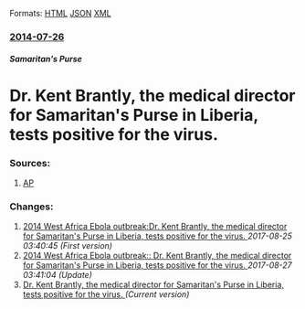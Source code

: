 
Formats: [HTML](/news/2014/07/26/dr-kent-brantly-the-medical-director-for-samaritan-s-purse-in-liberia-tests-positive-for-the-virus.html)  [JSON](/news/2014/07/26/dr-kent-brantly-the-medical-director-for-samaritan-s-purse-in-liberia-tests-positive-for-the-virus.json)  [XML](/news/2014/07/26/dr-kent-brantly-the-medical-director-for-samaritan-s-purse-in-liberia-tests-positive-for-the-virus.xml)  

### [2014-07-26](/news/2014/07/26/index.md)

##### Samaritan's Purse
# Dr. Kent Brantly, the medical director for Samaritan's Purse in Liberia, tests positive for the virus. 




### Sources:

1. [AP](http://hosted.ap.org/dynamic/stories/U/US_EBOLA_AMERICAN_DOCTOR?SITE=AP&SECTION=HOME&TEMPLATE=DEFAULT)

### Changes:

1. [2014 West Africa Ebola outbreak:Dr. Kent Brantly, the medical director for Samaritan's Purse in Liberia, tests positive for the virus. ](/news/2014/07/26/2014-west-africa-ebola-outbreak-pdr-kent-brantly-the-medical-director-for-samaritan-s-purse-in-liberia-tests-positive-for-the-virus.md) _2017-08-25 03:40:45 (First version)_
2. [2014 West Africa Ebola outbreak:: Dr. Kent Brantly, the medical director for Samaritan's Purse in Liberia, tests positive for the virus. ](/news/2014/07/26/2014-west-africa-ebola-outbreak-dr-kent-brantly-the-medical-director-for-samaritan-s-purse-in-liberia-tests-positive-for-the-virus.md) _2017-08-27 03:41:04 (Update)_
2. [Dr. Kent Brantly, the medical director for Samaritan's Purse in Liberia, tests positive for the virus. ](/news/2014/07/26/dr-kent-brantly-the-medical-director-for-samaritan-s-purse-in-liberia-tests-positive-for-the-virus.md) _(Current version)_
